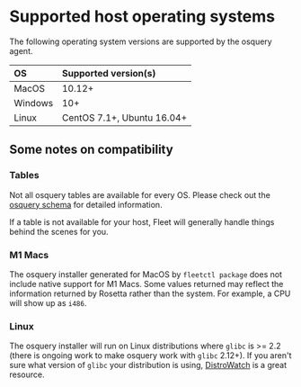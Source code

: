 

# Supported host operating systems

The following operating system versions are supported by the osquery agent. 

| OS      | Supported version(s)                    |
| :------ | :-------------------------------------  |
| MacOS   | 10.12+                                  |
| Windows | 10+                                     |
| Linux   | CentOS 7.1+,  Ubuntu 16.04+             |


## Some notes on compatibility

### Tables
Not all osquery tables are available for every OS. Please check out the [osquery schema](https://osquery.io/schema/5.2.2/) for detailed information. 

If a table is not available for your host, Fleet will generally handle things behind the scenes for you. 

### M1 Macs
The osquery installer generated for MacOS by `fleetctl package` does not include native support for M1 Macs. Some values returned may reflect the information returned by Rosetta rather than the system. For example, a CPU will show up as `i486`. 

### Linux
The osquery installer will run on Linux distributions where `glibc` is >= 2.2 (there is ongoing work to make osquery work with `glibc` 2.12+).
If you aren't sure what version of `glibc` your distribution is using, [DistroWatch](https://distrowatch.com/) is a great resource. 


<meta name="pageOrderInSection" value="1200">
